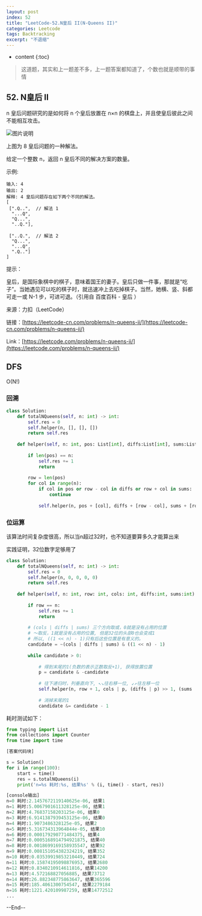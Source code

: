 ```yaml
---
layout: post
index: 52
title: "LeetCode-52.N皇后 II(N-Queens II)"
categories: Leetcode
tags: Backtracking
excerpt: "不退缩"
---
```


* content
{:toc}

> 这道题，其实和上一题差不多，上一题答案都知道了，个数也就是顺带的事情

## 52. N皇后 II

n 皇后问题研究的是如何将 n 个皇后放置在 n×n 的棋盘上，并且使皇后彼此之间不能相互攻击。

![图片说明](https://geemaple.github.io/images/leetcode-algorithm-51.png)

上图为 8 皇后问题的一种解法。

给定一个整数 n，返回 n 皇后不同的解决方案的数量。

示例:

```
输入: 4
输出: 2
解释: 4 皇后问题存在如下两个不同的解法。
[
 [".Q..",  // 解法 1
  "...Q",
  "Q...",
  "..Q."],

 ["..Q.",  // 解法 2
  "Q...",
  "...Q",
  ".Q.."]
]
```

提示：

皇后，是国际象棋中的棋子，意味着国王的妻子。皇后只做一件事，那就是“吃子”。当她遇见可以吃的棋子时，就迅速冲上去吃掉棋子。当然，她横、竖、斜都可走一或 N-1 步，可进可退。（引用自 百度百科 - 皇后 ）


来源：力扣（LeetCode）

链接：[https://leetcode-cn.com/problems/n-queens-ii/](https://leetcode-cn.com/problems/n-queens-ii/)

Link：[https://leetcode.com/problems/n-queens-ii/](https://leetcode.com/problems/n-queens-ii/)

## DFS

O(N!)

### 回溯

```python
class Solution:
    def totalNQueens(self, n: int) -> int:
        self.res = 0
        self.helper(n, [], [], [])
        return self.res
        
    def helper(self, n: int, pos: List[int], diffs:List[int], sums:List[int]) -> None:
        
        if len(pos) == n:
            self.res += 1
            return
        
        row = len(pos) 
        for col in range(n):   
            if col in pos or row - col in diffs or row + col in sums:
                continue
            
            self.helper(n, pos + [col], diffs + [row - col], sums + [row + col])
```

### 位运算

该算法时间复杂度很高，所以当n超过32时，也不知道要算多久才能算出来

实践证明，32位数字足够用了

```python
class Solution:
    def totalNQueens(self, n: int) -> int:
        self.res = 0
        self.helper(n, 0, 0, 0, 0)
        return self.res
        
    def helper(self, n: int, row: int, cols: int, diffs:int, sums:int) -> None:
        
        if row == n:
            self.res += 1
            return
        
        # (cols | diffs | sums) 三个方向取或，0就是没有占用的位置
        # ～取反，1就是没有占用的位置, 但是32位的头部0也会变成1 
        # 所以, ((1 << n) - 1)只有后这些位置是有意义的。
        candidate = ~(cols | diffs | sums) & ((1 << n) - 1) 
        
        while candidate > 0:
            
            # 得到末尾的1(负数的表示正数取反+1), 获得放置位置
            p = candidate & -candidate 
            
            # 往下递归时，列垂直向下, ↖️↘️往右移一位, ↙️↗️往左移一位
            self.helper(n, row + 1, cols | p, (diffs | p) >> 1, (sums | p) << 1)
            
            # 消掉末尾的1
            candidate &= candidate - 1 
```

耗时测试如下：

```python
from typing import List
from collections import Counter
from time import time

[答案代码块]

s = Solution()
for i in range(100):
    start = time()
    res = s.totalNQueens(i)
    print('n=%s 耗时:%s, 结果%s' % (i, time() - start, res))

[console输出]
n=0 耗时:2.1457672119140625e-06, 结果1
n=1 耗时:5.0067901611328125e-06, 结果1
n=2 耗时:4.76837158203125e-06, 结果0
n=3 耗时:6.9141387939453125e-06, 结果0
n=4 耗时:1.9073486328125e-05, 结果2
n=5 耗时:5.316734313964844e-05, 结果10
n=6 耗时:0.000179290771484375, 结果4
n=7 耗时:0.0005168914794921875, 结果40
n=8 耗时:0.0018699169158935547, 结果92
n=9 耗时:0.008151054382324219, 结果352
n=10 耗时:0.03539919853210449, 结果724
n=11 耗时:0.15874195098876953, 结果2680
n=12 耗时:0.8340210914611816, 结果14200
n=13 耗时:4.572168827056885, 结果73712
n=14 耗时:26.882348775863647, 结果365596
n=15 耗时:185.4061300754547, 结果2279184
n=16 耗时:1221.420109987259, 结果14772512
...
```

--End--